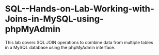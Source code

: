 # SQL--Hands-on-Lab-Working-with-Joins-in-MySQL-using-phpMyAdmin
This lab covers SQL JOIN operations to combine data from multiple tables in a MySQL database using the phpMyAdmin interface.
